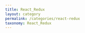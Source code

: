 ```yaml
---
title: React_Redux
layout: category
permalink: /categories/react-redux
taxonomy: React_Redux
---
```

